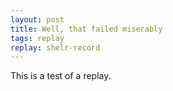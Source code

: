```yaml
---
layout: post
title: Well, that failed miserably
tags: replay
replay: shelr-record
---
```

This is a test of a replay.


